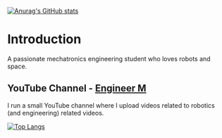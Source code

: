 [![Anurag's GitHub stats](https://github-readme-stats.vercel.app/api?username=engineerm-jp&hide=issues,contribs&show_icons=true&theme=tokyonight&count_private=true&hide_border=true&hide_title=true)](https://github.com/anuraghazra/github-readme-stats)

# Introduction

A passionate mechatronics engineering student who loves robots and space.


## YouTube Channel - [Engineer M]([https://](https://www.youtube.com/c/EngineerM))
I run a small YouTube channel where I upload videos related to robotics (and engineering) related videos.
<!---
engineerm-jp/engineerm-jp is a ✨ special ✨ repository because its `README.md` (this file) appears on your GitHub profile.
You can click the Preview link to take a look at your changes.
--->

[![Top Langs](https://github-readme-stats.vercel.app/api/top-langs/?username=engineerm-jp&hide=latex&layout=normal&hide_border=true&theme=tokyonight&langs_count=5)](https://github.com/anuraghazra/github-readme-stats)

